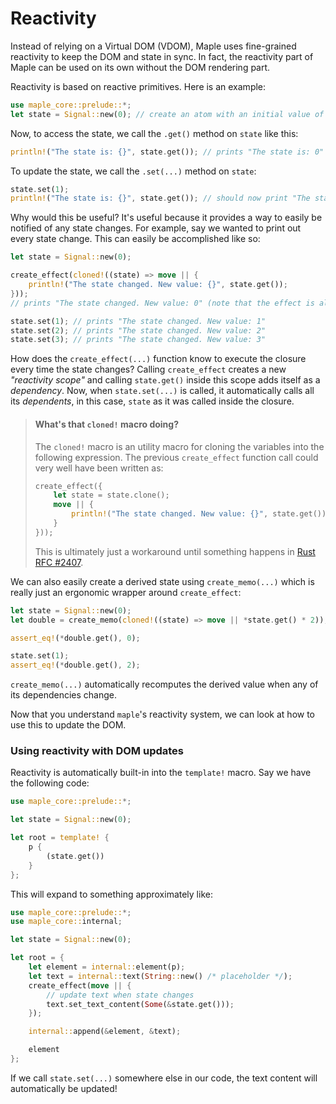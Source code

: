 # Reactivity

Instead of relying on a Virtual DOM (VDOM), Maple uses fine-grained reactivity to keep the DOM and state in sync.
In fact, the reactivity part of Maple can be used on its own without the DOM rendering part.

Reactivity is based on reactive primitives. Here is an example:

```rust
use maple_core::prelude::*;
let state = Signal::new(0); // create an atom with an initial value of 0
```

Now, to access the state, we call the `.get()` method on `state` like this:

```rust
println!("The state is: {}", state.get()); // prints "The state is: 0"
```

To update the state, we call the `.set(...)` method on `state`:

```rust
state.set(1);
println!("The state is: {}", state.get()); // should now print "The state is: 1"
```

Why would this be useful? It's useful because it provides a way to easily be notified of any state changes.
For example, say we wanted to print out every state change. This can easily be accomplished like so:

```rust
let state = Signal::new(0);

create_effect(cloned!((state) => move || {
    println!("The state changed. New value: {}", state.get());
}));
// prints "The state changed. New value: 0" (note that the effect is always executed at least 1 regardless of state changes)

state.set(1); // prints "The state changed. New value: 1"
state.set(2); // prints "The state changed. New value: 2"
state.set(3); // prints "The state changed. New value: 3"
```

How does the `create_effect(...)` function know to execute the closure every time the state changes?
Calling `create_effect` creates a new _"reactivity scope"_ and calling `state.get()` inside this scope adds itself as a _dependency_.
Now, when `state.set(...)` is called, it automatically calls all its _dependents_, in this case, `state` as it was called inside the closure.

> #### What's that `cloned!` macro doing?
>
> The `cloned!` macro is an utility macro for cloning the variables into the following expression. The previous `create_effect` function call could very well have been written as:
>
> ```rust
> create_effect({
>     let state = state.clone();
>     move || {
>         println!("The state changed. New value: {}", state.get());
>     }
> }));
> ```
>
> This is ultimately just a workaround until something happens in [Rust RFC #2407](https://github.com/rust-lang/rfcs/issues/2407).

We can also easily create a derived state using `create_memo(...)` which is really just an ergonomic wrapper around `create_effect`:

```rust
let state = Signal::new(0);
let double = create_memo(cloned!((state) => move || *state.get() * 2));

assert_eq!(*double.get(), 0);

state.set(1);
assert_eq!(*double.get(), 2);
```

`create_memo(...)` automatically recomputes the derived value when any of its dependencies change.

Now that you understand `maple`'s reactivity system, we can look at how to use this to update the DOM.

### Using reactivity with DOM updates

Reactivity is automatically built-in into the `template!` macro. Say we have the following code:

```rust
use maple_core::prelude::*;

let state = Signal::new(0);

let root = template! {
    p {
        (state.get())
    }
};
```

This will expand to something approximately like:

```rust
use maple_core::prelude::*;
use maple_core::internal;

let state = Signal::new(0);

let root = {
    let element = internal::element(p);
    let text = internal::text(String::new() /* placeholder */);
    create_effect(move || {
        // update text when state changes
        text.set_text_content(Some(&state.get()));
    });

    internal::append(&element, &text);

    element
};
```

If we call `state.set(...)` somewhere else in our code, the text content will automatically be updated!
